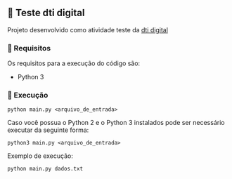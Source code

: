 ## 📝 Teste dti digital

Projeto desenvolvido como atividade teste da [dti digital](https://www.dtidigital.com.br)

### 🔎 Requisitos

Os requisitos para a execução do código são:

- Python 3

### 🚀 Execução

```
python main.py <arquivo_de_entrada>
```

Caso você possua o Python 2 e o Python 3 instalados pode ser necessário executar da seguinte forma:

```
python3 main.py <arquivo_de_entrada>
```

Exemplo de execução:

```
python main.py dados.txt
```
